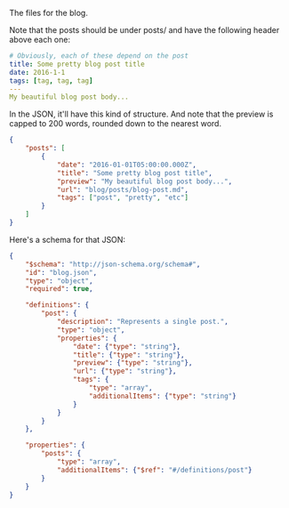 The files for the blog.

Note that the posts should be under posts/ and have the following header above
each one:

```yaml
# Obviously, each of these depend on the post
title: Some pretty blog post title
date: 2016-1-1
tags: [tag, tag, tag]
---
My beautiful blog post body...
```

In the JSON, it'll have this kind of structure. And note that the preview is
capped to 200 words, rounded down to the nearest word.

```json
{
    "posts": [
        {
            "date": "2016-01-01T05:00:00.000Z",
            "title": "Some pretty blog post title",
            "preview": "My beautiful blog post body...",
            "url": "blog/posts/blog-post.md",
            "tags": ["post", "pretty", "etc"]
        }
    ]
}
```

Here's a schema for that JSON:

```json
{
    "$schema": "http://json-schema.org/schema#",
    "id": "blog.json",
    "type": "object",
    "required": true,

    "definitions": {
        "post": {
            "description": "Represents a single post.",
            "type": "object",
            "properties": {
                "date": {"type": "string"},
                "title": {"type": "string"},
                "preview": {"type": "string"},
                "url": {"type": "string"},
                "tags": {
                    "type": "array",
                    "additionalItems": {"type": "string"}
                }
            }
        }
    },

    "properties": {
        "posts": {
            "type": "array",
            "additionalItems": {"$ref": "#/definitions/post"}
        }
    }
}
```
